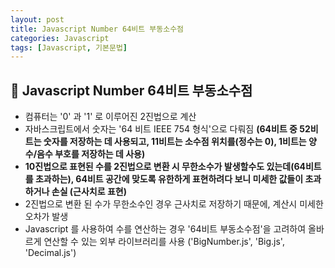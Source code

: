 ```yaml
---
layout: post
title: Javascript Number 64비트 부동소수점
categories: Javascript
tags: [Javascript, 기본문법]
---
```


## :eyes: Javascript Number 64비트 부동소수점
* 컴퓨터는 '0' 과 '1' 로 이루어진 2진법으로 계산
* 자바스크립트에서 숫자는 '64 비트 IEEE 754 형식'으로 다뤄짐 **(64비트 중 52비트는 숫자를 저장하는 데 사용되고, 11비트는 소수점 위치를(정수는 0), 1비트는 양수/음수 부호를 저장하는 데 사용)**
* **10진법으로 표현된 수를 2진법으로 변환 시 무한소수가 발생할수도 있는데(64비트를 초과하는), 64비트 공간에 맞도록 유한하게 표현하려다 보니 미세한 값들이 초과하거나 손실 (근사치로 표현)**
* 2진법으로 변환 된 수가 무한소수인 경우 근사치로 저장하기 때문에, 계산시 미세한 오차가 발생
* Javascript 를 사용하여 수를 연산하는 경우 '64비트 부동소수점'을 고려하여 올바르게 연산할 수 있는 외부 라이브러리를 사용 ('BigNumber.js', 'Big.js', 'Decimal.js')
